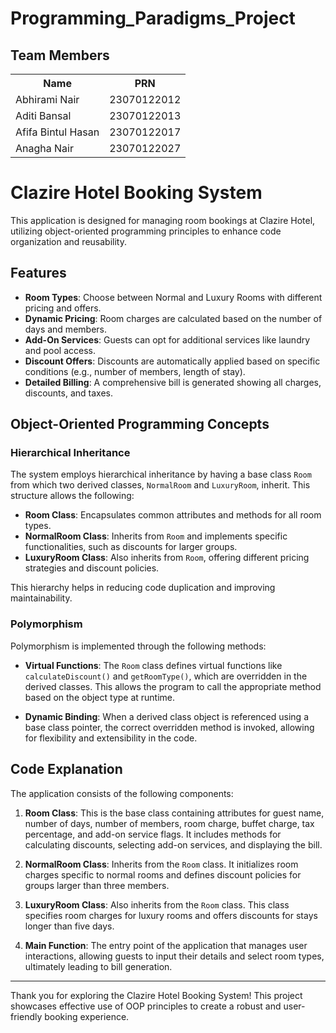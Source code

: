 # Programming_Paradigms_Project

## Team Members

<table>
  <tr>
    <th>Name</th>
    <th>PRN</th>
  </tr>
  <tr>
    <td>Abhirami Nair</td>
    <td>23070122012</td>
  </tr>
  <tr>
    <td>Aditi Bansal</td>
    <td>23070122013</td>
  </tr>
  <tr>
    <td>Afifa Bintul Hasan</td>
    <td>23070122017</td>
  </tr>
  <tr>
    <td>Anagha Nair</td>
    <td>23070122027</td>
  </tr>
</table>

# Clazire Hotel Booking System

This application is designed for managing room bookings at Clazire Hotel, utilizing object-oriented programming principles to enhance code organization and reusability.

## Features

- **Room Types**: Choose between Normal and Luxury Rooms with different pricing and offers.
- **Dynamic Pricing**: Room charges are calculated based on the number of days and members.
- **Add-On Services**: Guests can opt for additional services like laundry and pool access.
- **Discount Offers**: Discounts are automatically applied based on specific conditions (e.g., number of members, length of stay).
- **Detailed Billing**: A comprehensive bill is generated showing all charges, discounts, and taxes.

## Object-Oriented Programming Concepts

### Hierarchical Inheritance

The system employs hierarchical inheritance by having a base class `Room` from which two derived classes, `NormalRoom` and `LuxuryRoom`, inherit. This structure allows the following:

- **Room Class**: Encapsulates common attributes and methods for all room types.
- **NormalRoom Class**: Inherits from `Room` and implements specific functionalities, such as discounts for larger groups.
- **LuxuryRoom Class**: Also inherits from `Room`, offering different pricing strategies and discount policies.

This hierarchy helps in reducing code duplication and improving maintainability.

### Polymorphism

Polymorphism is implemented through the following methods:

- **Virtual Functions**: The `Room` class defines virtual functions like `calculateDiscount()` and `getRoomType()`, which are overridden in the derived classes. This allows the program to call the appropriate method based on the object type at runtime.
  
- **Dynamic Binding**: When a derived class object is referenced using a base class pointer, the correct overridden method is invoked, allowing for flexibility and extensibility in the code.

## Code Explanation

The application consists of the following components:

1. **Room Class**: This is the base class containing attributes for guest name, number of days, number of members, room charge, buffet charge, tax percentage, and add-on service flags. It includes methods for calculating discounts, selecting add-on services, and displaying the bill.

2. **NormalRoom Class**: Inherits from the `Room` class. It initializes room charges specific to normal rooms and defines discount policies for groups larger than three members.

3. **LuxuryRoom Class**: Also inherits from the `Room` class. This class specifies room charges for luxury rooms and offers discounts for stays longer than five days.

4. **Main Function**: The entry point of the application that manages user interactions, allowing guests to input their details and select room types, ultimately leading to bill generation.

---

Thank you for exploring the Clazire Hotel Booking System! This project showcases effective use of OOP principles to create a robust and user-friendly booking experience.

